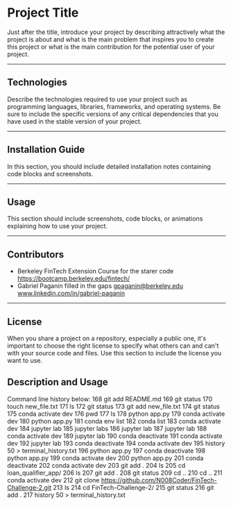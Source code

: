 # Project Title

Just after the title, introduce your project by describing attractively what the project is about and what is the main problem that inspires you to create this project or what is the main contribution for the potential user of your project.

---

## Technologies

Describe the technologies required to use your project such as programming languages, libraries, frameworks, and operating systems. Be sure to include the specific versions of any critical dependencies that you have used in the stable version of your project.

---

## Installation Guide

In this section, you should include detailed installation notes containing code blocks and screenshots.

---

## Usage

This section should include screenshots, code blocks, or animations explaining how to use your project.

---

## Contributors

- Berkeley FinTech Extension Course for the starer code
    https://bootcamp.berkeley.edu/fintech/
- Gabriel Paganin filled in the gaps
    gpaganin@berkeley.edu
    www.linkedin.com/in/gabriel-paganin


---

## License

When you share a project on a repository, especially a public one, it's important to choose the right license to specify what others can and can't with your source code and files. Use this section to include the license you want to use.

## Description and Usage

Command line history below:
  168  git add README.md
  169  git status
  170  touch new_file.txt
  171  ls
  172  git status
  173  git add new_file.txt
  174  git status
  175  conda activate dev
  176  pwd
  177  ls
  178  python app.py
  179  conda activate dev
  180  python app.py
  181  conda env list
  182  conda list
  183  conda activate dev
  184  jupyter lab
  185  jupyter labs
  186  jupyter lab
  187  jupyter lab
  188  conda activate dev
  189  jupyter lab
  190  conda deactivate
  191  conda activate dev
  192  jupyter lab
  193  conda deactivate
  194  conda activate dev
  195  history 50 > terminal_history.txt
  196  python app.py
  197  conda deactivate
  198  python app.py
  199  conda activate dev
  200  python app.py
  201  conda deactivate
  202  conda activate dev
  203  git add .
  204  ls
  205  cd loan_qualifier_app/
  206  ls
  207  git add .
  208  git status
  209  cd ..
  210  cd ..
  211  conda activate dev
  212  git clone https://github.com/N008Coder/FinTech-Challenge-2.git
  213  ls
  214  cd FinTech-Challenge-2/
  215  git status
  216  git add .
  217  history 50 > terminal_history.txt

